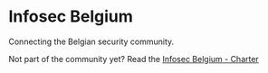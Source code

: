 Infosec Belgium
===============

Connecting the Belgian security community.

Not part of the community yet?
Read the [Infosec Belgium - Charter](https://github.com/cudeso/infosec-belgium/blob/master/Infosec%20Belgium%20-%20Charter.md)